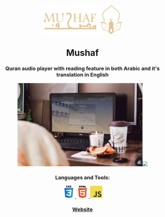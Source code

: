<p align="center"><img src="https://raw.githubusercontent.com/Mahmoud46/Mushaf_quran_reader_and_audio_player/28eb1fbd7e71773040ba6bc7e0db1d6332a84e5c/imgs/main-logo.svg" width="250"></p>
<h1 align="center">Mushaf</h1>
<h3 align="center">Quran audio player with reading feature in both Arabic and it's translation in English</h3>
<p align="center"><img src="https://raw.githubusercontent.com/Mahmoud46/Mushaf_quran_reader_and_audio_player/main/501521%20DELL%20PC%20with%20xmas%20stuff.jpg" width="400"><img src="https://github.com/Mahmoud46/Mushaf_quran_reader_and_audio_player/blob/main/Mushaf.gif?raw=true" width="475">
</p>
<h3 align="center">Languages and Tools:</h3>
<p align="center"> <a href="https://www.w3schools.com/css/" target="_blank" rel="noreferrer"> <img src="https://raw.githubusercontent.com/devicons/devicon/master/icons/css3/css3-original-wordmark.svg" alt="css3" width="40" height="40"/> </a> <a href="https://www.w3.org/html/" target="_blank" rel="noreferrer"> <img src="https://raw.githubusercontent.com/devicons/devicon/master/icons/html5/html5-original-wordmark.svg" alt="html5" width="40" height="40"/> </a> <a href="https://developer.mozilla.org/en-US/docs/Web/JavaScript" target="_blank" rel="noreferrer"> <img src="https://raw.githubusercontent.com/devicons/devicon/master/icons/javascript/javascript-original.svg" alt="javascript" width="40" height="40"/> </a> </p>
<h3 align="center"><a href="https://mahmoud46.github.io/Mushaf_quran_reader_and_audio_player/" target="_blank">Website</a></p>
